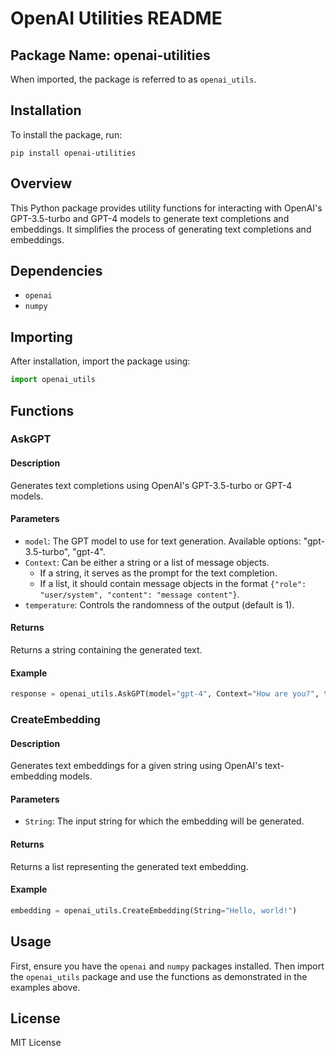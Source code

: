# OpenAI Utilities README

## Package Name: openai-utilities

When imported, the package is referred to as `openai_utils`.

## Installation

To install the package, run:

```
pip install openai-utilities
```

## Overview

This Python package provides utility functions for interacting with OpenAI's GPT-3.5-turbo and GPT-4 models to generate text completions and embeddings. It simplifies the process of generating text completions and embeddings.

## Dependencies

- `openai`
- `numpy`

## Importing

After installation, import the package using:

```python
import openai_utils
```

## Functions

### AskGPT

#### Description

Generates text completions using OpenAI's GPT-3.5-turbo or GPT-4 models.

#### Parameters

- `model`: The GPT model to use for text generation. Available options: "gpt-3.5-turbo", "gpt-4".
- `Context`: Can be either a string or a list of message objects.
  - If a string, it serves as the prompt for the text completion.
  - If a list, it should contain message objects in the format `{"role": "user/system", "content": "message content"}`.
- `temperature`: Controls the randomness of the output (default is 1).

#### Returns

Returns a string containing the generated text.

#### Example

```python
response = openai_utils.AskGPT(model="gpt-4", Context="How are you?", temperature=0.7)
```

### CreateEmbedding

#### Description

Generates text embeddings for a given string using OpenAI's text-embedding models.

#### Parameters

- `String`: The input string for which the embedding will be generated.

#### Returns

Returns a list representing the generated text embedding.

#### Example

```python
embedding = openai_utils.CreateEmbedding(String="Hello, world!")
```

## Usage

First, ensure you have the `openai` and `numpy` packages installed. Then import the `openai_utils` package and use the functions as demonstrated in the examples above.

## License

MIT License